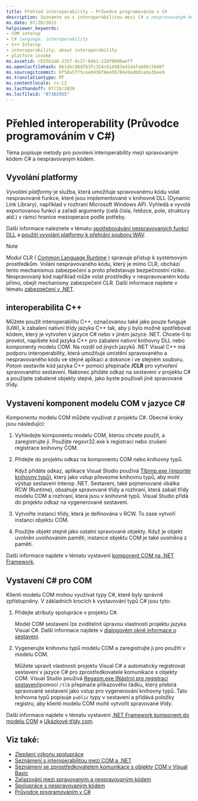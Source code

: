 ```yaml
---
title: Přehled interoperability – Průvodce programováním v C#
description: Seznamte se s interoperabilitou mezi C# a nespravovaným kódem, včetně vyvolání platforem, interoperability C++, vystavení komponent COM v jazyce C# a vystavení C# modelu COM.
ms.date: 07/20/2015
helpviewer_keywords:
- COM interop
- C# language, interoperability
- C++ Interop
- interoperability, about interoperability
- platform invoke
ms.assetid: c025b2e0-2357-4c27-8461-118f0090aeff
ms.openlocfilehash: 6b1dec96dfb3fc354c614983ed1dafab66c5b007
ms.sourcegitcommit: 6f58a5f75ceeb936f8ee5b786e9adb81a9a3bee9
ms.translationtype: MT
ms.contentlocale: cs-CZ
ms.lasthandoff: 07/28/2020
ms.locfileid: "87302955"
---
```

# <a name="interoperability-overview-c-programming-guide"></a>Přehled interoperability (Průvodce programováním v C#)
Téma popisuje metody pro povolení interoperability mezi spravovaným kódem C# a nespravovaným kódem.  
  
## <a name="platform-invoke"></a>Vyvolání platformy  
 *Vyvolání platformy* je služba, která umožňuje spravovanému kódu volat nespravované funkce, které jsou implementované v knihovně DLL (Dynamic Link Library), například v rozhraní Microsoft Windows API. Vyhledá a vyvolá exportovanou funkci a zařadí argumenty (celá čísla, řetězce, pole, struktury atd.) v rámci hranice mezioperace podle potřeby.  
  
Další informace naleznete v tématu [spotřebovávání nespravovaných funkcí DLL](../../../framework/interop/consuming-unmanaged-dll-functions.md) a [použití vyvolání platformy k přehrání souboru WAV](./how-to-use-platform-invoke-to-play-a-wave-file.md).
  
> [!NOTE]
> Modul CLR ( [Common Language Runtime](../../../standard/clr.md) ) spravuje přístup k systémovým prostředkům. Volání nespravovaného kódu, který je mimo CLR, obchází tento mechanismus zabezpečení a proto představuje bezpečnostní riziko. Nespravovaný kód například může volat prostředky v nespravovaném kódu přímo, obejít mechanismy zabezpečení CLR. Další informace najdete v tématu [zabezpečení v .NET](../../../standard/security/index.md).  
  
## <a name="c-interop"></a>interoperabilita C++  
 Můžete použít interoperabilitu C++, označovanou také jako pouze funguje (IJW), k zabalení nativní třídy jazyka C++ tak, aby ji bylo možné spotřebovat kódem, který je vytvořen v jazyce C# nebo v jiném jazyce .NET. Chcete-li to provést, napíšete kód jazyka C++ pro zabalení nativní knihovny DLL nebo komponenty modelu COM. Na rozdíl od jiných jazyků .NET Visual C++ má podporu interoperability, která umožňuje umístění spravovaného a nespravovaného kódu ve stejné aplikaci a dokonce i ve stejném souboru. Potom sestavíte kód jazyka C++ pomocí přepínače **/CLR** pro vytvoření spravovaného sestavení. Nakonec přidáte odkaz na sestavení v projektu C# a použijete zabalené objekty stejně, jako byste používali jiné spravované třídy.  
  
## <a name="exposing-com-components-to-c"></a>Vystavení komponent modelu COM v jazyce C\#
 Komponentu modelu COM můžete využívat z projektu C#. Obecné kroky jsou následující:  
  
1. Vyhledejte komponentu modelu COM, kterou chcete použít, a zaregistrujte ji. Použijte regsvr32.exe k registraci nebo zrušení registrace knihovny COM.  
  
2. Přidejte do projektu odkaz na komponentu COM nebo knihovny typů.  
  
     Když přidáte odkaz, aplikace Visual Studio používá [Tlbimp.exe (importér knihovny typů)](../../../framework/tools/tlbimp-exe-type-library-importer.md), který jako vstup převezme knihovnu typů, aby mohl výstup sestavení Interop .NET. Sestavení, také pojmenované obálka RCW (Runtime), obsahuje spravované třídy a rozhraní, která zabalí třídy modelu COM a rozhraní, která jsou v knihovně typů. Visual Studio přidá do projektu odkaz na vygenerované sestavení.  
  
3. Vytvořte instanci třídy, která je definována v RCW. To zase vytvoří instanci objektu COM.  
  
4. Použijte objekt stejně jako ostatní spravované objekty. Když je objekt uvolněn uvolňováním paměti, instance objektu COM je také uvolněna z paměti.  
  
 Další informace najdete v tématu vystavení [komponent COM na .NET Framework](../../../framework/interop/exposing-com-components.md).  
  
## <a name="exposing-c-to-com"></a>Vystavení C# pro COM  
 Klienti modelu COM mohou využívat typy C#, které byly správně zpřístupněny. V základních krocích k vystavování typů C# jsou tyto:  
  
1. Přidejte atributy spolupráce v projektu C#.  
  
     Model COM sestavení lze zviditelnit úpravou vlastností projektu jazyka Visual C#. Další informace najdete v [dialogovém okně informace o sestavení](/visualstudio/ide/reference/assembly-information-dialog-box).  
  
2. Vygenerujte knihovnu typů modelu COM a zaregistrujte ji pro použití v modelu COM.  
  
     Můžete upravit vlastnosti projektu Visual C# a automaticky registrovat sestavení v jazyce C# pro zprostředkovatele komunikace s objekty COM. Visual Studio používá [Regasm.exe (Nástroj pro registraci sestavení)](../../../framework/tools/regasm-exe-assembly-registration-tool.md)pomocí `/tlb` přepínače příkazového řádku, který přebírá spravované sestavení jako vstup pro vygenerování knihovny typů. Tato knihovna typů popisuje `public` typy v sestavení a přidává položky registru, aby klienti modelu COM mohli vytvořit spravované třídy.  
  
 Další informace najdete v tématu vystavení [.NET Framework komponent do modelu COM](../../../framework/interop/exposing-dotnet-components-to-com.md) a [Ukázkové třídy com](./example-com-class.md).  
  
## <a name="see-also"></a>Viz také:

- [Zlepšení výkonu spolupráce](https://docs.microsoft.com/previous-versions/msp-n-p/ff647812%28v=pandp.10%29)
- [Seznámení s interoperabilitou mezi COM a .NET](/office/client-developer/outlook/pia/introduction-to-interoperability-between-com-and-net)
- [Seznámení se zprostředkovatelem komunikace s objekty COM v Visual Basic](../../../visual-basic/programming-guide/com-interop/introduction-to-com-interop.md)
- [Zařazování mezi spravovaným a nespravovaným kódem](../../../framework/interop/interop-marshaling.md)
- [Spolupráce s nespravovaným kódem](../../../framework/interop/index.md)
- [Průvodce programováním v C#](../index.md)
